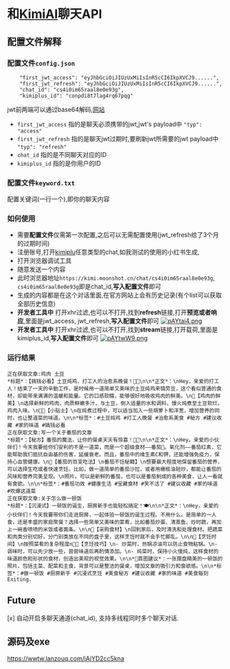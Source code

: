 # 和[KimiAI](https://kimi.moonshot.cn/chat/)聊天API

## 配置文件解释

### 配置文件`config.json`

```
    "first_jwt_access": "eyJhbGciOiJIUzUxMiIsInR5cCI6IkpXVCJ9......",
    "first_jwt_refresh": "eyJhbGciOiJIUzUxMiIsInR5cCI6IkpXVCJ9......",
    "chat_id": "cs4i0im65raal8e0e93g",
    "kimiplus_id": "conpdi8t7lag4rq67pqg"
```
jwt前两端可以通过base64解码,[网站](https://jwt.io/)

+ `first_jwt_access` 指的是聊天必须携带的jwt,jwt's payload中 `"typ": "access"`
+ `first_jwt_refresh` 指的是聊天jwt过期时,要刷新jwt所需要的jwt payload中 `"typ": "refresh"`
+ `chat_id` 指的是不同聊天对应的ID
+ `kimiplus_id` 指的是你用户的ID

### 配置文件`keyword.txt`

配置关键词(一行一个),即你的聊天内容

### 如何使用

+ 需要**配置文件**仅需第一次配置,之后可以无需配置使用(jwt_refresh给了3个月的过期时间)
+ 注册账号,打开[kimiplu]([https://kimi.moonshot.cn/kimiplus-square)任意类型的chat,如我测试的使用的小红书生成,
+ 打开浏览器调试工具
+ 随意发送一个内容
+ 此时浏览器地址`https://kimi.moonshot.cn/chat/cs4i0im65raal8e0e93g`, `cs4i0im65raal8e0e93g`即是chat_id,**写入配置文件**即可
+ 生成的内容都是在这个对话里面,在官方网站上会有历史记录(有个list可以获取全部历史信息)
+ **开发者工具中** 打开xhr过滤,也可以不打开,找到**refresh**链接,打开**预览或者响应**,里面是jwt_access, jwt_refresh,**写入配置文件**即可
  [![pAYtai4.png](https://s21.ax1x.com/2024/10/12/pAYtai4.png)](https://imgse.com/i/pAYtai4)
+ **开发者工具中** 打开xhr过滤,也可以不打开,找到**stream**链接,打开载荷,里面是kimiplus_id,**写入配置文件**即可
  [![pAYtwW9.png](https://s21.ax1x.com/2024/10/12/pAYtwW9.png)](https://imgse.com/i/pAYtwW9)

### 运行结果

```
正在获取文章:鸡肉 土豆
*标题*：【搞钱必看】土豆炖鸡，打工人的治愈系晚餐！🥔🐓\n\n*正文*：\nHey，亲爱的打工人！结束了一天的辛勤工作，是时候用一道简单又美味的土豆炖鸡来犒劳豆，这个看似普通的食材，却能带来满满的温暖和能量。它的口感软糯，能够很好地吸收鸡肉的鲜美。\n🐓【鸡肉的鲜美】\n选择新鲜的鸡肉，肉质鲜嫩多汁，与土豆，倒入适量的水和调料，慢火炖煮至土豆软烂，鸡肉入味。\n👨‍🍳【小贴士】\n在炖煮过程中，可以适当加入一些胡萝卜和洋葱，增加营养的同时，也让整道菜的味道。\n\n*标签*：#土豆炖鸡 #打工人晚餐 #治愈系美食 #秘方 #建议收藏 #家的味道 #搞钱必看
正在获取文章:写一个关于番茄的文章
*标题*：【秘方】番茄的魔法，让你的餐桌天天有惊喜！🍅✨\n\n*正文*：\nHey，亲爱的小伙伴们！今天我要给你们安利的不是一道菜，而是一个超级食材——番茄🍅。氧化剂——番茄红素，它能帮助我们抵抗自由基的伤害，延缓衰老。而且，番茄中的维生素C和钾，还能增强免疫力，保持心血管健康。\n🌟【番茄的百变吃法】\n番茄不饪秘籍】\n想要最大程度地保留番茄的营养，可以选择生吃或者快速烹饪。比如，做一道简单的番茄沙拉，或者用橄榄油轻炒，都能让番茄的风味和营养完美呈现。\n照片，可以是新鲜的番茄，也可以是番茄制成的各种美食，让人一看就有食欲。\n\n*标签*：#番茄功效 #健康生活 #宝藏食材 #笑不活了 #建议收藏 #家的味道 #吹爆这道菜
正在获取文章:关于怎么做一顿饭
*标题*：【沉浸式】一顿饭的诞生，厨房新手也能轻松搞定！🍽️\n\n*正文*：\nHey，亲爱的小伙伴们！今天我要带你们走进厨房，一起体验一顿饭的诞生过程。不用什么。是简单的一人食，还是丰盛的家庭聚餐？选择一些简单又美味的菜肴，比如番茄炒蛋、清蒸鱼、炒时蔬，再加上一碗香喷喷的米饭或者面条。\n\n🛒【采购食材】\n回到家后，及时清洗和处理食材。把蔬菜和肉类分别切好，分门别类放在不同的盘子里，这样烹饪时就不会手忙脚乱。\n\n🍳【烹饪时间】\n按照菜肴的复杂程度n👨‍🍳【烹饪技巧】\n- 炒菜时，热锅凉油可以防止食物粘锅。\n- 调味时，可以先少放一些，尝尝味道后再酌情添加。\n- 炖菜时，保持小火慢炖，这样食材的味道颜色和形状的食材，创造出美观的视觉效果。\n\n*📸首图建议*：一张摆盘精美的一顿饭的照片，包括主菜、配菜和主食，背景可以是整洁的餐桌，增加文章的吸引力和食欲感。\n\n*标签*：#做一顿饭 #厨房新手 #沉浸式烹饪 #美食秘方 #建议收藏 #家的味道 #美食每刻
Exiting.

```

## Future

[x] 自动开启多聊天通道(chat_id), 支持多线程同时多个聊天对话.

## 源码及exe

https://wwtw.lanzouq.com/iAiYD2cc5kna